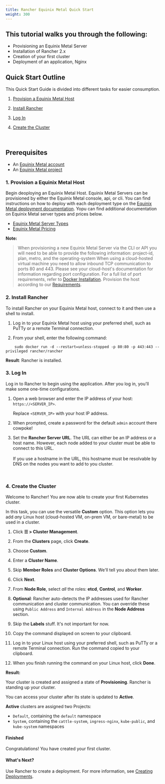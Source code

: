 ```yaml
---
title: Rancher Equinix Metal Quick Start
weight: 300
---
```


## This tutorial walks you through the following:

- Provisioning an Equinix Metal Server
- Installation of Rancher 2.x
- Creation of your first cluster
- Deployment of an application, Nginx

## Quick Start Outline

This Quick Start Guide is divided into different tasks for easier consumption.

<!-- TOC -->


1. [Provision a Equinix Metal Host](#1-provision-a-equinix-metal-host)

1. [Install Rancher](#2-install-rancher)

1. [Log In](#3-log-in)

1. [Create the Cluster](#4-create-the-cluster)

<!-- /TOC -->
<br/>

## Prerequisites

- An [Equinix Metal account](https://metal.equinix.com/developers/docs/accounts/users/)
- An [Equinix Metal project](https://metal.equinix.com/developers/docs/accounts/projects/)


### 1. Provision a Equinix Metal Host

 Begin deoploying an Equinix Metal Host. Equinix Metal Servers can be provisioned by either the Equinix Metal console, api, or cli. You can find instructions on how to deploy with each deployment type on the [Equinix Metal deployment documentation](https://metal.equinix.com/developers/docs/deploy/on-demand/). Yopu can find additional documentation on Equinix Metal server types and prices below.
  - [Equinix Metal Server Types](https://metal.equinix.com/developers/docs/servers/about/)
  - [Equinix Metal Pricing](https://metal.equinix.com/developers/docs/servers/server-specs/)

  **Note:**
  > When provisioning a new Equinix Metal Server via the CLI or API you will need to be able to provide the following information:  project-id, plan, metro, and the operating-system
  > When using a cloud-hosted virtual machine you need to allow inbound TCP communication to ports 80 and 443.  Please see your cloud-host's documentation for information regarding port configuration.
  > For a full list of port requirements, refer to [Docker Installation]({{<baseurl>}}/rancher/v2.6/en/cluster-provisioning/node-requirements/).
  > Provision the host according to our [Requirements]({{<baseurl>}}/rancher/v2.6/en/installation/requirements/).

### 2. Install Rancher

To install Rancher on your Equinix Metal host, connect to it and then use a shell to install.

1.  Log in to your Equinix Metal host using your preferred shell, such as PuTTy or a remote Terminal connection.

2.  From your shell, enter the following command:

```
    sudo docker run -d --restart=unless-stopped -p 80:80 -p 443:443 --privileged rancher/rancher
```
**Result**: Rancher is installed.

### 3. Log In

Log in to Rancher to begin using the application. After you log in, you'll make some one-time configurations.

1.  Open a web browser and enter the IP address of your host: `https://<SERVER_IP>`.

    Replace `<SERVER_IP>` with your host IP address.

2.  When prompted, create a password for the default `admin` account there cowpoke!

3. Set the **Rancher Server URL**. The URL can either be an IP address or a host name. However, each node added to your cluster must be able to connect to this URL.<br/><br/>If you use a hostname in the URL, this hostname must be resolvable by DNS on the nodes you want to add to you cluster.

<br/>

### 4. Create the Cluster

Welcome to Rancher! You are now able to create your first Kubernetes cluster.

In this task, you can use the versatile **Custom** option. This option lets you add _any_ Linux host (cloud-hosted VM, on-prem VM, or bare-metal) to be used in a cluster.

1.  Click **☰ > Cluster Management**.
1. From the **Clusters** page, click **Create**.
2. Choose **Custom**.

3. Enter a **Cluster Name**.

4. Skip **Member Roles** and **Cluster Options**. We'll tell you about them later.

5. Click **Next**.

6. From **Node Role**, select _all_ the roles: **etcd**, **Control**, and **Worker**.

7. **Optional**: Rancher auto-detects the IP addresses used for Rancher communication and cluster communication. You can override these using `Public Address` and `Internal Address` in the **Node Address** section.

8. Skip the **Labels** stuff. It's not important for now.

9. Copy the command displayed on screen to your clipboard.

10. Log in to your Linux host using your preferred shell, such as PuTTy or a remote Terminal connection. Run the command copied to your clipboard.

11. When you finish running the command on your Linux host, click **Done**.

**Result:**

Your cluster is created and assigned a state of **Provisioning**. Rancher is standing up your cluster.

You can access your cluster after its state is updated to **Active**.

**Active** clusters are assigned two Projects:

- `Default`, containing the `default` namespace
- `System`, containing the `cattle-system`, `ingress-nginx`, `kube-public`, and `kube-system` namespaces

#### Finished

Congratulations! You have created your first cluster.

#### What's Next?

Use Rancher to create a deployment. For more information, see [Creating Deployments]({{<baseurl>}}/rancher/v2.6/en/quick-start-guide/workload).
